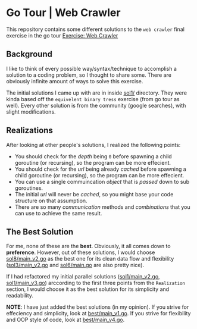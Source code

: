 # Go Tour | Web Crawler

This repository contains some different solutions to the `web crawler` final exercise in the go tour [Exercise: Web Crawler](https://go.dev/tour/concurrency/10)

## Background

I like to think of every possible way/syntax/technique to accomplish a solution to a coding problem, so I thought to share some. There are obviously infinite amount of ways to solve this exercise.

The initial solutions I came up with are in inside [sol1/](./sol1/) directory. They were kinda based off the `equivelent binary tress` exercise (from go tour as well). Every other solution is from the community (google searches), with slight modifications.

## Realizations

After looking at other people's solutions, I realized the following points:

- You should check for the _depth_ being `0` before spawning a child goroutine (or recursing), so the program can be more effecient.
- You should check for the _url_ being already _cached_ before spawning a child goroutine (or recursing), so the program can be more effecient.
- You can use a single commuincation _object_ that is _passed_ down to sub goroutines.
- The initial _url_ will never be _cached_, so you might base your code structure on that assumption.
- There are so many _communication_ methods and _combinations_ that you can use to achieve the same result.

## The Best Solution

For me, none of these are the **best**. Obviously, it all comes down to **preference**. However, out of these solutions, I would choose [sol8/main_v2.go](./sol8/main_v2.go) as the best one for its clean data flow and flexibility ([sol3/main_v2.go](./sol3/main_v2.go) and [sol6/main.go](./sol6/main.go) are also pretty nice).

If I had refactored my initial parallel solutions ([sol1/main_v2.go](./sol1/main_v2.go), [sol1/main_v3.go](./sol1/main_v3.go)) arccording to the first three points from the `Realization` section, I would choose it as the best solution for its simplicity and readability.

__NOTE__: I have just added the best solutions (in my opinion). If you strive for effeciency and simplicity, look at [best/main_v1.go](./best/main_v1.go). If you strive for flexibility and OOP style of code, look at [best/main_v4.go](./best/main_v4.go).